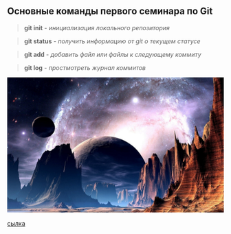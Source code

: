 ## Основные команды первого семинара по Git

>**git init** - *инициализация локального репозитория*

>**git status** - *получить информацию от git о текущем статусе*

>**git add** - *добавить файл или файлы к следующему коммиту*

>**git log** - *простмотреть журнал коммитов*

![](osp.jpg)

[сылка](https://fikiwiki.com/uploads/posts/2022-02/1645003601_11-fikiwiki-com-p-kartinki-fantasticheskie-miri-11.jpg)